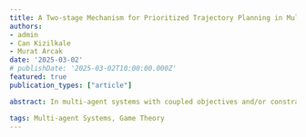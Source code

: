 ```yaml
---
title: A Two-stage Mechanism for Prioritized Trajectory Planning in Multi-Agent Systems
authors:
- admin
- Can Kizilkale
- Murat Arcak
date: '2025-03-02'
# publishDate: '2025-03-02T10:00:00.000Z'
featured: true
publication_types: ["article"]

abstract: In multi-agent systems with coupled objectives and/or constraints, agents may misreport information to achieve individual gains. This issue is exacerbated when agents possess local decision-making power, such as in multi-agent trajectory planning, where the increased autonomy amplifies individual benefits at the expense of a higher social cost. To overcome this problem, we leverage the Vickrey-Clarke-Grove (VCG) framework and propose a strategyproof, two-stage mechanism. We further extend this mechanism to prioritized planning and prevent agents from manipulating their priority.

tags: Multi-agent Systems, Game Theory
---
```


